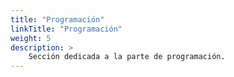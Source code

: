 ```yaml
---
title: "Programación"
linkTitle: "Programación"
weight: 5 
description: >
    Sección dedicada a la parte de programación.
---
```


 
